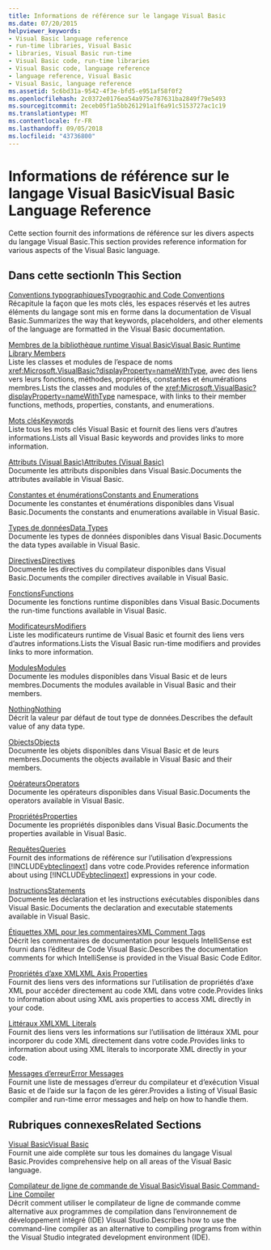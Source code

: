 ```yaml
---
title: Informations de référence sur le langage Visual Basic
ms.date: 07/20/2015
helpviewer_keywords:
- Visual Basic language reference
- run-time libraries, Visual Basic
- libraries, Visual Basic run-time
- Visual Basic code, run-time libraries
- Visual Basic code, language reference
- language reference, Visual Basic
- Visual Basic, language reference
ms.assetid: 5c6bd31a-9542-4f3e-bfd5-e951af58f0f2
ms.openlocfilehash: 2c0372e0176ea54a975e787631ba2849f79e5493
ms.sourcegitcommit: 2eceb05f1a5bb261291a1f6a91c5153727ac1c19
ms.translationtype: MT
ms.contentlocale: fr-FR
ms.lasthandoff: 09/05/2018
ms.locfileid: "43736800"
---
```

# <a name="visual-basic-language-reference"></a><span data-ttu-id="196a2-102">Informations de référence sur le langage Visual Basic</span><span class="sxs-lookup"><span data-stu-id="196a2-102">Visual Basic Language Reference</span></span>
<span data-ttu-id="196a2-103">Cette section fournit des informations de référence sur les divers aspects du langage Visual Basic.</span><span class="sxs-lookup"><span data-stu-id="196a2-103">This section provides reference information for various aspects of the Visual Basic language.</span></span>  
  
## <a name="in-this-section"></a><span data-ttu-id="196a2-104">Dans cette section</span><span class="sxs-lookup"><span data-stu-id="196a2-104">In This Section</span></span>  
 [<span data-ttu-id="196a2-105">Conventions typographiques</span><span class="sxs-lookup"><span data-stu-id="196a2-105">Typographic and Code Conventions</span></span>](../../visual-basic/language-reference/typographic-and-code-conventions.md)  
 <span data-ttu-id="196a2-106">Récapitule la façon que les mots clés, les espaces réservés et les autres éléments du langage sont mis en forme dans la documentation de Visual Basic.</span><span class="sxs-lookup"><span data-stu-id="196a2-106">Summarizes the way that keywords, placeholders, and other elements of the language are formatted in the Visual Basic documentation.</span></span>  
  
 [<span data-ttu-id="196a2-107">Membres de la bibliothèque runtime Visual Basic</span><span class="sxs-lookup"><span data-stu-id="196a2-107">Visual Basic Runtime Library Members</span></span>](../../visual-basic/language-reference/runtime-library-members.md)  
 <span data-ttu-id="196a2-108">Liste les classes et modules de l’espace de noms <xref:Microsoft.VisualBasic?displayProperty=nameWithType>, avec des liens vers leurs fonctions, méthodes, propriétés, constantes et énumérations membres.</span><span class="sxs-lookup"><span data-stu-id="196a2-108">Lists the classes and modules of the <xref:Microsoft.VisualBasic?displayProperty=nameWithType> namespace, with links to their member functions, methods, properties, constants, and enumerations.</span></span>  
  
 [<span data-ttu-id="196a2-109">Mots clés</span><span class="sxs-lookup"><span data-stu-id="196a2-109">Keywords</span></span>](../../visual-basic/language-reference/keywords/index.md)  
 <span data-ttu-id="196a2-110">Liste tous les mots clés Visual Basic et fournit des liens vers d’autres informations.</span><span class="sxs-lookup"><span data-stu-id="196a2-110">Lists all Visual Basic keywords and provides links to more information.</span></span>  
  
 [<span data-ttu-id="196a2-111">Attributs (Visual Basic)</span><span class="sxs-lookup"><span data-stu-id="196a2-111">Attributes (Visual Basic)</span></span>](../../visual-basic/language-reference/attributes.md)  
 <span data-ttu-id="196a2-112">Documente les attributs disponibles dans Visual Basic.</span><span class="sxs-lookup"><span data-stu-id="196a2-112">Documents the attributes available in Visual Basic.</span></span>  
  
 [<span data-ttu-id="196a2-113">Constantes et énumérations</span><span class="sxs-lookup"><span data-stu-id="196a2-113">Constants and Enumerations</span></span>](../../visual-basic/language-reference/constants-and-enumerations.md)  
 <span data-ttu-id="196a2-114">Documente les constantes et énumérations disponibles dans Visual Basic.</span><span class="sxs-lookup"><span data-stu-id="196a2-114">Documents the constants and enumerations available in Visual Basic.</span></span>  
  
 [<span data-ttu-id="196a2-115">Types de données</span><span class="sxs-lookup"><span data-stu-id="196a2-115">Data Types</span></span>](../../visual-basic/language-reference/data-types/index.md)  
 <span data-ttu-id="196a2-116">Documente les types de données disponibles dans Visual Basic.</span><span class="sxs-lookup"><span data-stu-id="196a2-116">Documents the data types available in Visual Basic.</span></span>  
  
 [<span data-ttu-id="196a2-117">Directives</span><span class="sxs-lookup"><span data-stu-id="196a2-117">Directives</span></span>](../../visual-basic/language-reference/directives/index.md)  
 <span data-ttu-id="196a2-118">Documente les directives du compilateur disponibles dans Visual Basic.</span><span class="sxs-lookup"><span data-stu-id="196a2-118">Documents the compiler directives available in Visual Basic.</span></span>  
  
 [<span data-ttu-id="196a2-119">Fonctions</span><span class="sxs-lookup"><span data-stu-id="196a2-119">Functions</span></span>](../../visual-basic/language-reference/functions/index.md)  
 <span data-ttu-id="196a2-120">Documente les fonctions runtime disponibles dans Visual Basic.</span><span class="sxs-lookup"><span data-stu-id="196a2-120">Documents the run-time functions available in Visual Basic.</span></span>  
  
 [<span data-ttu-id="196a2-121">Modificateurs</span><span class="sxs-lookup"><span data-stu-id="196a2-121">Modifiers</span></span>](../../visual-basic/language-reference/modifiers/index.md)  
 <span data-ttu-id="196a2-122">Liste les modificateurs runtime de Visual Basic et fournit des liens vers d’autres informations.</span><span class="sxs-lookup"><span data-stu-id="196a2-122">Lists the Visual Basic run-time modifiers and provides links to more information.</span></span>  
  
 [<span data-ttu-id="196a2-123">Modules</span><span class="sxs-lookup"><span data-stu-id="196a2-123">Modules</span></span>](../../visual-basic/language-reference/modules.md)  
 <span data-ttu-id="196a2-124">Documente les modules disponibles dans Visual Basic et de leurs membres.</span><span class="sxs-lookup"><span data-stu-id="196a2-124">Documents the modules available in Visual Basic and their members.</span></span>  
  
 [<span data-ttu-id="196a2-125">Nothing</span><span class="sxs-lookup"><span data-stu-id="196a2-125">Nothing</span></span>](../../visual-basic/language-reference/nothing.md)  
 <span data-ttu-id="196a2-126">Décrit la valeur par défaut de tout type de données.</span><span class="sxs-lookup"><span data-stu-id="196a2-126">Describes the default value of any data type.</span></span>  
  
 [<span data-ttu-id="196a2-127">Objects</span><span class="sxs-lookup"><span data-stu-id="196a2-127">Objects</span></span>](../../visual-basic/language-reference/objects/index.md)  
 <span data-ttu-id="196a2-128">Documente les objets disponibles dans Visual Basic et de leurs membres.</span><span class="sxs-lookup"><span data-stu-id="196a2-128">Documents the objects available in Visual Basic and their members.</span></span>  
  
 [<span data-ttu-id="196a2-129">Opérateurs</span><span class="sxs-lookup"><span data-stu-id="196a2-129">Operators</span></span>](../../visual-basic/language-reference/operators/index.md)  
 <span data-ttu-id="196a2-130">Documente les opérateurs disponibles dans Visual Basic.</span><span class="sxs-lookup"><span data-stu-id="196a2-130">Documents the operators available in Visual Basic.</span></span>  
  
 [<span data-ttu-id="196a2-131">Propriétés</span><span class="sxs-lookup"><span data-stu-id="196a2-131">Properties</span></span>](../../visual-basic/language-reference/properties.md)  
 <span data-ttu-id="196a2-132">Documente les propriétés disponibles dans Visual Basic.</span><span class="sxs-lookup"><span data-stu-id="196a2-132">Documents the properties available in Visual Basic.</span></span>  
  
 [<span data-ttu-id="196a2-133">Requêtes</span><span class="sxs-lookup"><span data-stu-id="196a2-133">Queries</span></span>](../../visual-basic/language-reference/queries/index.md)  
 <span data-ttu-id="196a2-134">Fournit des informations de référence sur l’utilisation d’expressions [!INCLUDE[vbteclinqext](~/includes/vbteclinqext-md.md)] dans votre code.</span><span class="sxs-lookup"><span data-stu-id="196a2-134">Provides reference information about using [!INCLUDE[vbteclinqext](~/includes/vbteclinqext-md.md)] expressions in your code.</span></span>  
  
 [<span data-ttu-id="196a2-135">Instructions</span><span class="sxs-lookup"><span data-stu-id="196a2-135">Statements</span></span>](../../visual-basic/language-reference/statements/index.md)  
 <span data-ttu-id="196a2-136">Documente les déclaration et les instructions exécutables disponibles dans Visual Basic.</span><span class="sxs-lookup"><span data-stu-id="196a2-136">Documents the declaration and executable statements available in Visual Basic.</span></span>  
  
 [<span data-ttu-id="196a2-137">Étiquettes XML pour les commentaires</span><span class="sxs-lookup"><span data-stu-id="196a2-137">XML Comment Tags</span></span>](../../visual-basic/language-reference/xmldoc/index.md)  
 <span data-ttu-id="196a2-138">Décrit les commentaires de documentation pour lesquels IntelliSense est fourni dans l’éditeur de Code Visual Basic.</span><span class="sxs-lookup"><span data-stu-id="196a2-138">Describes the documentation comments for which IntelliSense is provided in the Visual Basic Code Editor.</span></span>  
  
 [<span data-ttu-id="196a2-139">Propriétés d’axe XML</span><span class="sxs-lookup"><span data-stu-id="196a2-139">XML Axis Properties</span></span>](../../visual-basic/language-reference/xml-axis/index.md)  
 <span data-ttu-id="196a2-140">Fournit des liens vers des informations sur l’utilisation de propriétés d’axe XML pour accéder directement au code XML dans votre code.</span><span class="sxs-lookup"><span data-stu-id="196a2-140">Provides links to information about using XML axis properties to access XML directly in your code.</span></span>  
  
 [<span data-ttu-id="196a2-141">Littéraux XML</span><span class="sxs-lookup"><span data-stu-id="196a2-141">XML Literals</span></span>](../../visual-basic/language-reference/xml-literals/index.md)  
 <span data-ttu-id="196a2-142">Fournit des liens vers les informations sur l’utilisation de littéraux XML pour incorporer du code XML directement dans votre code.</span><span class="sxs-lookup"><span data-stu-id="196a2-142">Provides links to information about using XML literals to incorporate XML directly in your code.</span></span>  
  
 [<span data-ttu-id="196a2-143">Messages d’erreur</span><span class="sxs-lookup"><span data-stu-id="196a2-143">Error Messages</span></span>](../../visual-basic/language-reference/error-messages/index.md)  
 <span data-ttu-id="196a2-144">Fournit une liste de messages d’erreur du compilateur et d’exécution Visual Basic et de l’aide sur la façon de les gérer.</span><span class="sxs-lookup"><span data-stu-id="196a2-144">Provides a listing of Visual Basic compiler and run-time error messages and help on how to handle them.</span></span>  
  
## <a name="related-sections"></a><span data-ttu-id="196a2-145">Rubriques connexes</span><span class="sxs-lookup"><span data-stu-id="196a2-145">Related Sections</span></span>  
 [<span data-ttu-id="196a2-146">Visual Basic</span><span class="sxs-lookup"><span data-stu-id="196a2-146">Visual Basic</span></span>](../../visual-basic/index.md)  
 <span data-ttu-id="196a2-147">Fournit une aide complète sur tous les domaines du langage Visual Basic.</span><span class="sxs-lookup"><span data-stu-id="196a2-147">Provides comprehensive help on all areas of the Visual Basic language.</span></span>  
  
 [<span data-ttu-id="196a2-148">Compilateur de ligne de commande de Visual Basic</span><span class="sxs-lookup"><span data-stu-id="196a2-148">Visual Basic Command-Line Compiler</span></span>](../../visual-basic/reference/command-line-compiler/index.md)  
 <span data-ttu-id="196a2-149">Décrit comment utiliser le compilateur de ligne de commande comme alternative aux programmes de compilation dans l’environnement de développement intégré (IDE) Visual Studio.</span><span class="sxs-lookup"><span data-stu-id="196a2-149">Describes how to use the command-line compiler as an alternative to compiling programs from within the Visual Studio integrated development environment (IDE).</span></span>
